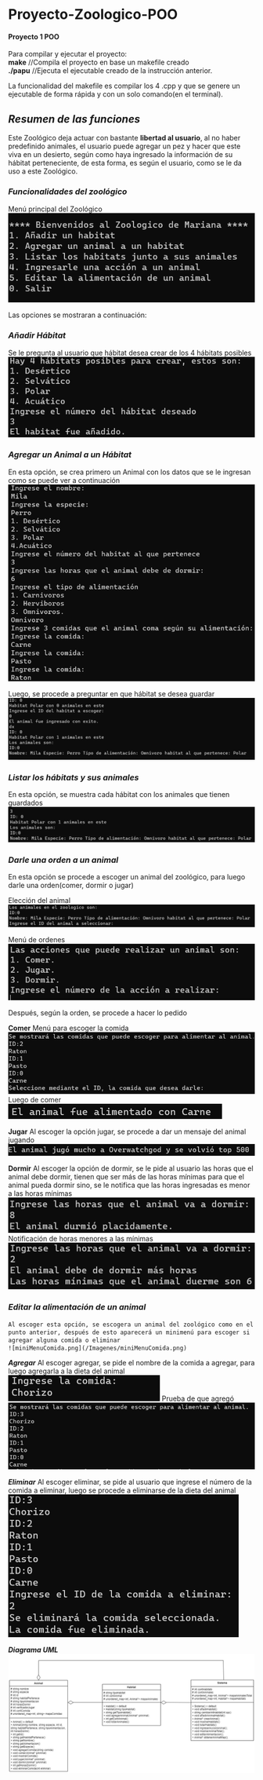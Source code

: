 # Proyecto-Zoologico-POO
#### Proyecto 1 POO	

Para compilar y ejecutar el proyecto:   
    **make**  //Compila el proyecto en base un makefile creado  
    **./papu** //Ejecuta el ejecutable creado de la instrucción anterior.
    
La funcionalidad del makefile es compilar los 4 .cpp y que se genere un ejecutable de forma rápida y con un solo comando(en el terminal).

## ***Resumen de las funciones***
Este Zoológico deja actuar con bastante **libertad al usuario**, al no haber predefinido animales, el usuario puede agregar un pez y hacer que este viva en un desierto, según como haya ingresado la información de su hábitat perteneciente, de esta forma, es según el usuario, como se le da uso a este Zoológico.

### ***Funcionalidades del zoológico***
Menú principal del Zoológico
![menuZoo.png](/Imagenes/menuZoo.png)

Las opciones se mostraran a continuación: 

### ***Añadir Hábitat***
Se le pregunta al usuario que hábitat desea crear de los 4 hábitats posibles
![opcion1.png](/Imagenes/opcion1.png)

### ***Agregar un Animal a un Hábitat***
En esta opción, se crea primero un Animal con los datos que se le ingresan como se puede ver a continuación
![crearAnimal.png](/Imagenes/crearAnimal.png)

Luego, se procede a preguntar en que hábitat se desea guardar
![guardarAnimal.png](/Imagenes/guardarAnimal.png)

### ***Listar los hábitats y sus animales***
En esta opción, se muestra cada hábitat con los animales que tienen guardados
![listarHabitats.png](/Imagenes/listarHabitats.png)

### ***Darle una orden a un animal***
En esta opción se procede a escoger un animal del zoológico, para luego darle una orden(comer, dormir o jugar)

Elección del animal
![eleccionAnimal.png](/Imagenes/eleccionAnimal.png)

Menú de ordenes
![menuOrdenes.png](/Imagenes/menuOrdenes.png)

Después, según la orden, se procede a hacer lo pedido

**Comer**
    Menú para escoger la comida
    ![menuComidas.png](/Imagenes/menuComidas.png)
    Luego de comer
    ![finComida.png](/Imagenes/finComida.png)

**Jugar**
    Al escoger la opción jugar, se procede a dar un mensaje del animal jugando
    ![mensajeJugar.png](/Imagenes/mensajeJugar.png)

**Dormir**
    Al escoger la opción de dormir, se le pide al usuario las horas que el animal debe dormir, tienen que ser más de las horas mínimas para que el animal pueda dormir sino, se le notifica que las horas ingresadas es menor a las horas mínimas
    ![dormirBien.png](/Imagenes/dormirBien.png)
    Notificación de horas menores a las mínimas
    ![dormirMal.png](/Imagenes/dormirMal.png)

### ***Editar la alimentación de un animal***
    Al escoger esta opción, se escogera un animal del zoológico como en el punto anterior, después de esto aparecerá un minimenú para escoger si agregar alguna comida o eliminar
    ![miniMenuComida.png](/Imagenes/miniMenuComida.png)

***Agregar***
    Al escoger agregar, se pide el nombre de la comida a agregar, para luego agregarla a la dieta del animal
    ![agregarComida.png](/Imagenes/agregarComida.png)
    Prueba de que agregó
    ![comidaAgregada.png](/Imagenes/comidaAgregada.png)

***Eliminar***
    Al escoger eliminar, se pide al usuario que ingrese el número de la comida a eliminar, luego se procede a eliminarse de la dieta del animal
    ![eliminarComida](/Imagenes/eliminarComida.png)

***Diagrama UML***
![UML](/Imagenes/imagen.jpg)


